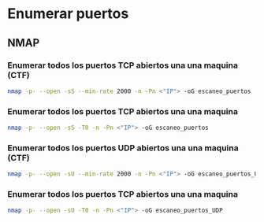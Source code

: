 # Enumerar puertos

## NMAP

### Enumerar todos los puertos TCP abiertos una una maquina (CTF)

```bash
nmap -p- --open -sS --min-rate 2000 -n -Pn <"IP"> -oG escaneo_puertos
```

### Enumerar todos los puertos TCP abiertos una una maquina

```bash
nmap -p- --open -sS -T0 -n -Pn <"IP"> -oG escaneo_puertos
```

### Enumerar todos los puertos UDP abiertos una una maquina (CTF)

```bash
nmap -p- --open -sU --min-rate 2000 -n -Pn <"IP"> -oG escaneo_puertos_UDP
```

### Enumerar todos los puertos TCP abiertos una una maquina

```bash
nmap -p- --open -sU -T0 -n -Pn <"IP"> -oG escaneo_puertos_UDP
```